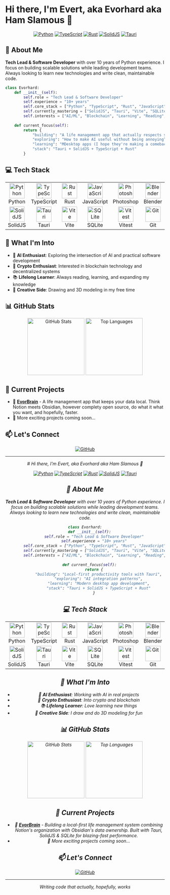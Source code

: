 # Hi there, I'm Evert, aka Evorhard aka Ham Slamous 👋

<div align="center">
  
  [![Python](https://img.shields.io/badge/Python-3776AB?style=for-the-badge&logo=python&logoColor=white)](https://python.org)
  [![TypeScript](https://img.shields.io/badge/TypeScript-007ACC?style=for-the-badge&logo=typescript&logoColor=white)](https://www.typescriptlang.org/)
  [![Rust](https://img.shields.io/badge/Rust-000000?style=for-the-badge&logo=rust&logoColor=white)](https://www.rust-lang.org/)
  [![SolidJS](https://img.shields.io/badge/SolidJS-2C4F7C?style=for-the-badge&logo=solid&logoColor=white)](https://www.solidjs.com/)
  [![Tauri](https://img.shields.io/badge/Tauri-FFC131?style=for-the-badge&logo=tauri&logoColor=black)](https://tauri.app/)
  
</div>

## 🚀 About Me

**Tech Lead & Software Developer** with over 10 years of Python experience. I focus on building scalable solutions while leading development teams. Always looking to learn new technologies and write clean, maintainable code.

```python
class Evorhard:
    def __init__(self):
        self.role = "Tech Lead & Software Developer"
        self.experience = "10+ years"
        self.core_stack = ["Python", "TypeScript", "Rust", "JavaScript"]
        self.currently_mastering = ["SolidJS", "Tauri", "Vite", "SQLite"]
        self.interests = ["AI/ML", "Blockchain", "Learning", "Reading", "Drawing"]
        
    def current_focus(self):
        return {
            "building": "A life management app that actually respects your data",
            "exploring": "How to make AI useful without being annoying",
            "learning": "MDesktop apps (I hope they're making a comeback)",
            "stack": "Tauri + SolidJS + TypeScript + Rust"
        }
```

## 💻 Tech Stack

<table>
  <tr>
    <td align="center" width="96">
      <img src="https://cdn.jsdelivr.net/gh/devicons/devicon/icons/python/python-original.svg" width="48" height="48" alt="Python" />
      <br>Python
    </td>
    <td align="center" width="96">
      <img src="https://cdn.jsdelivr.net/gh/devicons/devicon/icons/typescript/typescript-original.svg" width="48" height="48" alt="TypeScript" />
      <br>TypeScript
    </td>
    <td align="center" width="96">
      <img src="https://www.rust-lang.org/logos/rust-logo-512x512.png" width="48" height="48" alt="Rust" />
      <br>Rust
    </td>
    <td align="center" width="96">
      <img src="https://cdn.jsdelivr.net/gh/devicons/devicon/icons/javascript/javascript-original.svg" width="48" height="48" alt="JavaScript" />
      <br>JavaScript
    </td>
    <td align="center" width="96">
      <img src="https://cdn.jsdelivr.net/gh/devicons/devicon/icons/photoshop/photoshop-plain.svg" width="48" height="48" alt="Photoshop" />
      <br>Photoshop
    </td>
    <td align="center" width="96">
      <img src="https://cdn.jsdelivr.net/gh/devicons/devicon/icons/blender/blender-original.svg" width="48" height="48" alt="Blender" />
      <br>Blender
    </td>
  </tr>
  <tr>
    <td align="center" width="96">
      <img src="https://www.solidjs.com/img/logo/without-wordmark/logo.svg" width="48" height="48" alt="SolidJS" />
      <br>SolidJS
    </td>
    <td align="center" width="96">
      <img src="https://raw.githubusercontent.com/tauri-apps/tauri/dev/.github/icon.png" width="48" height="48" alt="Tauri" />
      <br>Tauri
    </td>
    <td align="center" width="96">
      <img src="https://vitejs.dev/logo.svg" width="48" height="48" alt="Vite" />
      <br>Vite
    </td>
    <td align="center" width="96">
      <img src="https://cdn.jsdelivr.net/gh/devicons/devicon/icons/sqlite/sqlite-original.svg" width="48" height="48" alt="SQLite" />
      <br>SQLite
    </td>
    <td align="center" width="96">
      <img src="https://vitest.dev/logo.svg" width="48" height="48" alt="Vitest" />
      <br>Vitest
    </td>
    <td align="center" width="96">
      <img src="https://cdn.jsdelivr.net/gh/devicons/devicon/icons/git/git-original.svg" width="48" height="48" alt="Git" />
      <br>Git
    </td>
  </tr>
</table>

## 🌟 What I'm Into

- 🤖 **AI Enthusiast**: Exploring the intersection of AI and practical software development
- 🔗 **Crypto Enthusiast**: Interested in blockchain technology and decentralized systems
- 📚 **Lifelong Learner**: Always reading, learning, and expanding my knowledge
- 🎨 **Creative Side**: Drawing and 3D modeling in my free time

## 📊 GitHub Stats

<div align="center">
  <img src="https://github-readme-stats.vercel.app/api?username=evorhard&show_icons=true&theme=dark&hide_border=true" alt="GitHub Stats" height="180" />
  <img src="https://github-readme-stats.vercel.app/api/top-langs/?username=evorhard&layout=compact&theme=dark&hide_border=true" alt="Top Languages" height="180" />
</div>

## 🔭 Current Projects

- 🧠 **[EvorBrain](https://github.com/evorhard/EvorBrain)** - A life management app that keeps your data local. Think Notion meets Obsidian, however complety open source, do what it what you want, and hopefully, faster.
- 🚀 More exciting projects coming soon...

## 📫 Let's Connect

<div align="center">
  
  [![GitHub](https://img.shields.io/badge/GitHub-100000?style=for-the-badge&logo=github&logoColor=white)](https://github.com/evorhard)
  <!-- Add other social links as needed -->
  
</div>

---

<div align="center">
  <i># Hi there, I'm Evert, aka Evorhard aka Ham Slamous 👋

<div align="center">
  
  [![Python](https://img.shields.io/badge/Python-3776AB?style=for-the-badge&logo=python&logoColor=white)](https://python.org)
  [![TypeScript](https://img.shields.io/badge/TypeScript-007ACC?style=for-the-badge&logo=typescript&logoColor=white)](https://www.typescriptlang.org/)
  [![Rust](https://img.shields.io/badge/Rust-000000?style=for-the-badge&logo=rust&logoColor=white)](https://www.rust-lang.org/)
  [![SolidJS](https://img.shields.io/badge/SolidJS-2C4F7C?style=for-the-badge&logo=solid&logoColor=white)](https://www.solidjs.com/)
  [![Tauri](https://img.shields.io/badge/Tauri-FFC131?style=for-the-badge&logo=tauri&logoColor=black)](https://tauri.app/)
  
</div>

## 🚀 About Me

**Tech Lead & Software Developer** with over 10 years of Python experience. I focus on building scalable solutions while leading development teams. Always looking to learn new technologies and write clean, maintainable code.

```python
class Evorhard:
    def __init__(self):
        self.role = "Tech Lead & Software Developer"
        self.experience = "10+ years"
        self.core_stack = ["Python", "TypeScript", "Rust", "JavaScript"]
        self.currently_mastering = ["SolidJS", "Tauri", "Vite", "SQLite"]
        self.interests = ["AI/ML", "Blockchain", "Learning", "Reading", "Drawing"]
        
    def current_focus(self):
        return {
            "building": "Local-first productivity tools with Tauri",
            "exploring": "AI integration patterns",
            "learning": "Modern desktop app development",
            "stack": "Tauri + SolidJS + TypeScript + Rust"
        }
```

## 💻 Tech Stack

<table>
  <tr>
    <td align="center" width="96">
      <img src="https://cdn.jsdelivr.net/gh/devicons/devicon/icons/python/python-original.svg" width="48" height="48" alt="Python" />
      <br>Python
    </td>
    <td align="center" width="96">
      <img src="https://cdn.jsdelivr.net/gh/devicons/devicon/icons/typescript/typescript-original.svg" width="48" height="48" alt="TypeScript" />
      <br>TypeScript
    </td>
    <td align="center" width="96">
      <img src="https://www.rust-lang.org/logos/rust-logo-512x512.png" width="48" height="48" alt="Rust" />
      <br>Rust
    </td>
    <td align="center" width="96">
      <img src="https://cdn.jsdelivr.net/gh/devicons/devicon/icons/javascript/javascript-original.svg" width="48" height="48" alt="JavaScript" />
      <br>JavaScript
    </td>
    <td align="center" width="96">
      <img src="https://cdn.jsdelivr.net/gh/devicons/devicon/icons/photoshop/photoshop-plain.svg" width="48" height="48" alt="Photoshop" />
      <br>Photoshop
    </td>
    <td align="center" width="96">
      <img src="https://cdn.jsdelivr.net/gh/devicons/devicon/icons/blender/blender-original.svg" width="48" height="48" alt="Blender" />
      <br>Blender
    </td>
  </tr>
  <tr>
    <td align="center" width="96">
      <img src="https://www.solidjs.com/img/logo/without-wordmark/logo.svg" width="48" height="48" alt="SolidJS" />
      <br>SolidJS
    </td>
    <td align="center" width="96">
      <img src="https://raw.githubusercontent.com/tauri-apps/tauri/dev/.github/icon.png" width="48" height="48" alt="Tauri" />
      <br>Tauri
    </td>
    <td align="center" width="96">
      <img src="https://vitejs.dev/logo.svg" width="48" height="48" alt="Vite" />
      <br>Vite
    </td>
    <td align="center" width="96">
      <img src="https://cdn.jsdelivr.net/gh/devicons/devicon/icons/sqlite/sqlite-original.svg" width="48" height="48" alt="SQLite" />
      <br>SQLite
    </td>
    <td align="center" width="96">
      <img src="https://vitest.dev/logo.svg" width="48" height="48" alt="Vitest" />
      <br>Vitest
    </td>
    <td align="center" width="96">
      <img src="https://cdn.jsdelivr.net/gh/devicons/devicon/icons/git/git-original.svg" width="48" height="48" alt="Git" />
      <br>Git
    </td>
  </tr>
</table>

## 🌟 What I'm Into

- 🤖 **AI Enthusiast**: Working with AI in real projects
- 🔗 **Crypto Enthusiast**: Into crypto and blockchain
- 📚 **Lifelong Learner**: Love learning new things
- 🎨 **Creative Side**: I draw and do 3D modeling for fun

## 📊 GitHub Stats

<div align="center">
  <img src="https://github-readme-stats.vercel.app/api?username=evorhard&show_icons=true&theme=dark&hide_border=true" alt="GitHub Stats" height="180" />
  <img src="https://github-readme-stats.vercel.app/api/top-langs/?username=evorhard&layout=compact&theme=dark&hide_border=true" alt="Top Languages" height="180" />
</div>

## 🔭 Current Projects

- 🧠 **[EvorBrain](https://github.com/evorhard/EvorBrain)** - Building a local-first life management system combining Notion's organization with Obsidian's data ownership. Built with Tauri, SolidJS & SQLite for blazing-fast performance.
- 🚀 More exciting projects coming soon...

## 📫 Let's Connect

<div align="center">
  
  [![GitHub](https://img.shields.io/badge/GitHub-100000?style=for-the-badge&logo=github&logoColor=white)](https://github.com/evorhard)
  <!-- Add other social links as needed -->
  
</div>

---

<div align="center">
  <i>Writing code that actually, hopefully, works</i>
</div>
